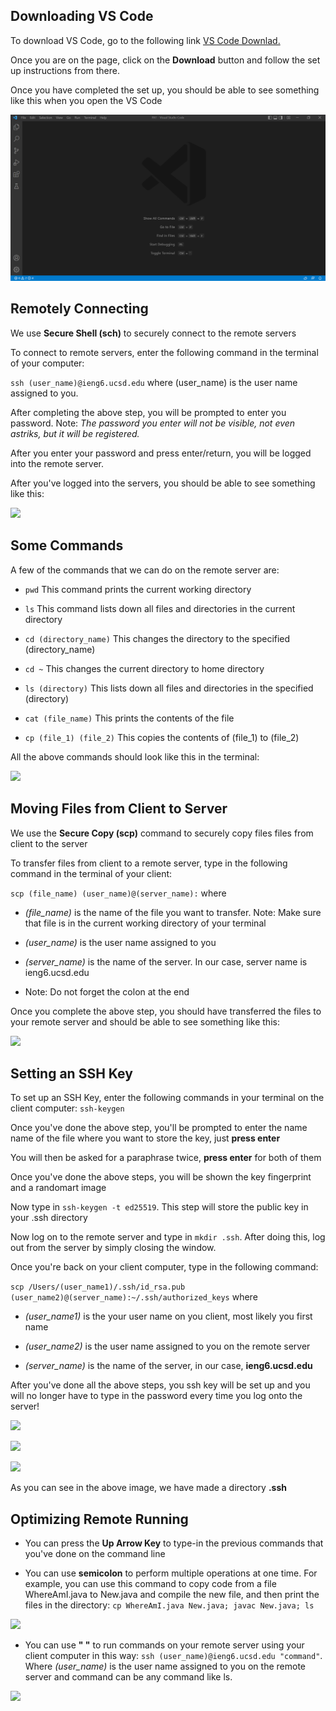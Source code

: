 ## Downloading VS Code

To download VS Code, go to the following link [VS Code Downlad.](https://code.visualstudio.com/)

Once you are on the page, click on the **Download** button and follow the set up instructions from there.

Once you have completed the set up, you should be able to see something like this when you open the VS Code

![](VS.png)

## Remotely Connecting 

We use **Secure Shell (sch)** to securely connect to the remote servers

To connect to remote servers, enter the following command in the terminal of your computer:

```ssh (user_name)@ieng6.ucsd.edu``` where (user_name) is the user name assigned to you.

After completing the above step, you will be prompted to enter you password. Note: *The password you enter will not be visible, not even astriks, but it will be registered.*

After you enter your password and press enter/return, you will be logged into the remote server.

After you've logged into the servers, you should be able to see something like this:

![](step3.png)



## Some Commands

A few of the commands that we can do on the remote server are:

* ```pwd``` This command prints the current working directory

* ```ls``` This command lists down all files and directories in the current directory

* ```cd (directory_name)``` This changes the directory to the specified (directory_name)

* ```cd ~``` This changes the current directory to home directory

* ```ls (directory)``` This lists down all files and directories in the specified (directory)

* ```cat (file_name)``` This prints the contents of the file

* ```cp (file_1) (file_2)``` This copies the contents of (file_1) to (file_2)

All the above commands should look like this in the terminal:

![](rep2.png)

## Moving Files from Client to Server

We use the **Secure Copy (scp)** command to securely copy files files from client to the server

To transfer files from client to a remote server, type in the following command in the terminal of your client:

```scp (file_name) (user_name)@(server_name):``` where

* *(file_name)* is the name of the file you want to transfer. Note: Make sure that file is in the current working directory of your terminal

* *(user_name)* is the user name assigned to you

* *(server_name)* is the name of the server. In our case, server name is ieng6.ucsd.edu

* Note: Do not forget the colon at the end

Once you complete the above step, you should have transferred the files to your remote server and should be able to see something like this:

![](rep1.png)

## Setting an SSH Key

To set up an SSH Key, enter the following commands in your terminal on the client computer: ```ssh-keygen```

Once you've done the above step, you'll be prompted to enter the name name of the file where you want to store the key, just **press enter**

You will then be asked for a paraphrase twice, **press enter** for both of them

Once you've done the above steps, you will be shown the key fingerprint and a randomart image

Now type in ```ssh-keygen -t ed25519```. This step will store the public key in your .ssh directory

Now log on to the remote server and type in ```mkdir .ssh```. After doing this, log out from the server by simply closing the window.

Once you're back on your client computer, type in the following command:

```scp /Users/(user_name1)/.ssh/id_rsa.pub (user_name2)@(server_name):~/.ssh/authorized_keys``` where

* *(user_name1)* is the your user name on you client, most likely you first name

* *(user_name2)* is the user name assigned to you on the remote server

* *(server_name)* is the name of the server, in our case, **ieng6.ucsd.edu**

After you've done all the above steps, you ssh key will be set up and you will no longer have to type in the password every time you log onto the server!

![](rep5.png)

![](rep6.png)

![](rep7.png)

As you can see in the above image, we have made a directory **.ssh** 

## Optimizing Remote Running

* You can press the **Up Arrow Key** to type-in the previous commands that you've done on the command line

* You can use **semicolon** to perform multiple operations at one time. For example, you can use this command to copy code from a file WhereAmI.java to New.java and compile the new file, and then print the files in the directory: ```cp WhereAmI.java New.java; javac New.java; ls```

![](rep4.png)

* You can use **" "** to run commands on your remote server using your client computer in this way: ```ssh (user_name)@ieng6.ucsd.edu "command"```. Where *(user_name)* is the user name assigned to you on the remote server and command can be any command like ls.

![](rep3.png)